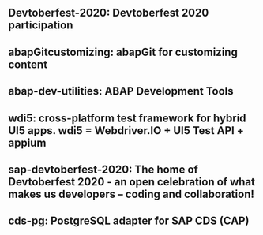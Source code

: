 
## Devtoberfest-2020: Devtoberfest 2020 participation



## abapGitcustomizing: abapGit for customizing content



## abap-dev-utilities: ABAP Development Tools



## wdi5: cross-platform test framework for hybrid UI5 apps. wdi5 &#x3D; Webdriver.IO + UI5 Test API + appium



## sap-devtoberfest-2020: The home of Devtoberfest 2020 - an open celebration of what makes us developers – coding and collaboration! 



## cds-pg: PostgreSQL adapter for SAP CDS (CAP)


